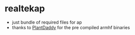 # realtekap

* just bundle of required files for ap
* thanks to [PlantDaddy](https://github.com/PlantDaddy/hostapd-rtl8188) for the pre compiled armhf binaries
